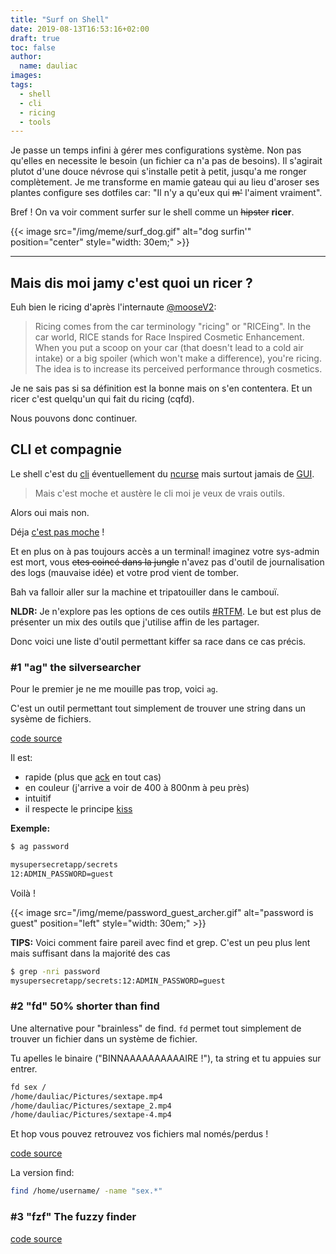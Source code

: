 ```yaml
---
title: "Surf on Shell"
date: 2019-08-13T16:53:16+02:00
draft: true
toc: false
author:
  name: dauliac
images:
tags:
  - shell
  - cli
  - ricing
  - tools
---
```


Je passe un temps infini à gérer mes configurations système. Non pas qu'elles en necessite le besoin (un fichier ca n'a pas de besoins).
Il s'agirait plutot d'une douce névrose qui s'installe petit à petit, jusqu'a me ronger complètement. Je me transforme en mamie gateau qui au lieu d'aroser ses plantes configure ses dotfiles car: "Il n'y a qu'eux qui ~~m'~~ l'aiment vraiment".

Bref ! On va voir comment surfer sur le shell comme un ~~hipster~~ **ricer**.

{{< image src="/img/meme/surf_dog.gif" alt="dog surfin'" position="center" style="width: 30em;" >}}


---

## Mais dis moi jamy c'est quoi un ricer ?

Euh bien le ricing d'après l'internaute [@mooseV2](https://www.reddit.com/r/unixporn/comments/3iy3wd/stupid_question_what_is_ricing/):

> Ricing comes from the car terminology "ricing" or "RICEing".
> In the car world, RICE stands for Race Inspired Cosmetic Enhancement.
> When you put a scoop on your car (that doesn't lead to a cold air intake) or a big spoiler (which won't make a difference), you're ricing. The idea is to increase its perceived performance through cosmetics.

Je ne sais pas si sa définition est la bonne mais on s'en contentera. Et un ricer c'est quelqu'un qui fait du ricing (cqfd).

Nous pouvons donc continuer.

## CLI et compagnie

Le shell c'est du [cli](https://en.wikipedia.org/wiki/Command-line_interface) éventuellement du [ncurse](https://en.wikipedia.org/wiki/Ncurses) mais surtout jamais de [GUI](https://en.wikipedia.org/wiki/Graphical_user_interface).

> Mais c'est moche et austère le cli moi je veux de vrais outils.

Alors oui mais non.

Déja [c'est pas moche](https://www.reddit.com/r/unixporn/search/?q=rice&restrict_sr=1) !

Et en plus on à pas toujours accès a un terminal! imaginez votre sys-admin est mort, vous ~~etes coincé dans la jungle~~ n'avez pas d'outil de journalisation des logs (mauvaise idée) et votre prod vient de tomber.

Bah va falloir aller sur la machine et tripatouiller dans le cambouï.

**NLDR:** Je n'explore pas les options de ces outils [#RTFM](https://lmqt.fyi/?q=rtfm). Le but est plus de présenter un mix des outils que j'utilise affin de les partager.

Donc voici une liste d'outil permettant kiffer sa race dans ce cas précis.

### #1 "ag" the silversearcher
Pour le premier je ne me mouille pas trop, voici `ag`.

C'est un outil permettant tout simplement de trouver une string dans un sysème de fichiers.

[code source](https://github.com/ggreer/the_silver_searcher)

Il est:
- rapide (plus que [ack](https://github.com/beyondgrep/ack3/) en tout cas)
- en couleur (j'arrive a voir de 400 à 800nm à peu près)
- intuitif
- il respecte le principe [kiss](https://en.wikipedia.org/wiki/KISS_principle)

**Exemple:**
```bash
$ ag password

mysupersecretapp/secrets
12:ADMIN_PASSWORD=guest
```

Voilà !

{{< image src="/img/meme/password_guest_archer.gif" alt="password is guest" position="left" style="width: 30em;" >}}

**TIPS:** Voici comment faire pareil avec find et grep.
C'est un peu plus lent mais suffisant dans la majorité des cas
```bash
$ grep -nri password
mysupersecretapp/secrets:12:ADMIN_PASSWORD=guest
```

### #2 "fd" 50% shorter than find
Une alternative pour "brainless" de find.
`fd` permet tout simplement de trouver un fichier dans un système de fichier.

Tu apelles le binaire ("BINNAAAAAAAAAAIRE !"), ta string et tu appuies sur entrer.
```bash
fd sex /
/home/dauliac/Pictures/sextape.mp4
/home/dauliac/Pictures/sextape_2.mp4
/home/dauliac/Pictures/sextape-4.mp4
```
Et hop vous pouvez retrouvez vos fichiers mal només/perdus !

[code source](https://github.com/sharkdp/fd)

La version find:

```bash
find /home/username/ -name "sex.*"
```

### #3 "fzf" The fuzzy finder

[code source](https://github.com/junegunn/fzf)

